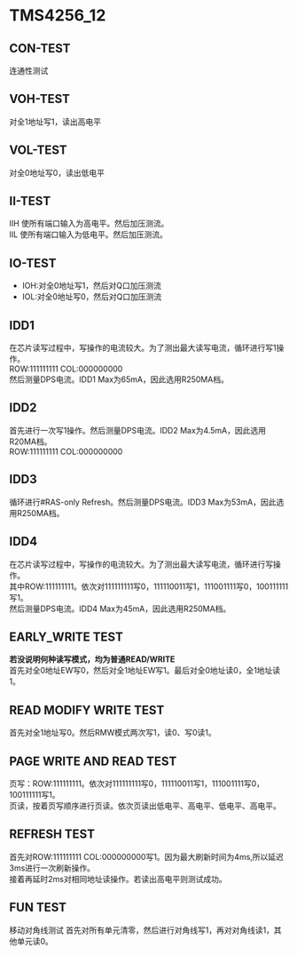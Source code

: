 # TMS4256_12

## CON-TEST 

连通性测试

## VOH-TEST 


对全1地址写1，读出高电平

## VOL-TEST 


对全0地址写0，读出低电平

## II-TEST


IIH 使所有端口输入为高电平。然后加压测流。  
IIL 使所有端口输入为低电平。然后加压测流。

## IO-TEST


- IOH:对全0地址写1，然后对Q口加压测流  
- IOL:对全0地址写0，然后对Q口加压测流

## IDD1


在芯片读写过程中，写操作的电流较大。为了测出最大读写电流，循环进行写1操作。  
ROW:111111111 COL:000000000  
然后测量DPS电流。IDD1 Max为65mA，因此选用R250MA档。  

## IDD2


首先进行一次写1操作。然后测量DPS电流。IDD2 Max为4.5mA，因此选用R20MA档。  
ROW:111111111 COL:000000000

## IDD3


循环进行#RAS-only Refresh。然后测量DPS电流。IDD3 Max为53mA，因此选用R250MA档。

## IDD4


在芯片读写过程中，写操作的电流较大。为了测出最大读写电流，循环进行写操作。  
其中ROW:111111111。依次对111111111写0，111110011写1，111001111写0，100111111写1。  
然后测量DPS电流。IDD4 Max为45mA，因此选用R250MA档。

## EARLY_WRITE TEST  


**若没说明何种读写模式，均为普通READ/WRITE**  
首先对全0地址EW写0，然后对全1地址EW写1。最后对全0地址读0，全1地址读1。

## READ MODIFY WRITE TEST


首先对全1地址写0。然后RMW模式两次写1，读0、写0读1。

## PAGE WRITE AND READ TEST


页写：ROW:111111111。依次对111111111写0，111110011写1，111001111写0，100111111写1。  
页读，按着页写顺序进行页读。依次页读出低电平、高电平、低电平、高电平。

## REFRESH TEST

首先对ROW:111111111 COL:000000000写1。因为最大刷新时间为4ms,所以延迟3ms进行一次刷新操作。  
接着再延时2ms对相同地址读操作。若读出高电平则测试成功。

## FUN TEST


移动对角线测试
首先对所有单元清零，然后进行对角线写1，再对对角线读1，其他单元读0。

